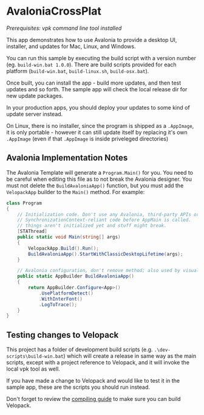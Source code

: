# AvaloniaCrossPlat
_Prerequisites: vpk command line tool installed_

This app demonstrates how to use Avalonia to provide a desktop UI, installer, and updates for Mac, Linux, and Windows.

You can run this sample by executing the build script with a version number (eg. `build-win.bat 1.0.0`).
There are build scripts provided for each platform (`build-win.bat`, `build-linux.sh`, `build-osx.bat`).

Once built, you can install the app - build more updates, and then test updates and so forth. The sample app will check the local release dir for new update packages. 

In your production apps, you should deploy your updates to some kind of update server instead.

On Linux, there is no installer, since the program is shipped as a `.AppImage`, it is only portable - however it can still update itself by replacing it's own `.AppImage` (even if that `.AppImage` is inside priveleged directories)

## Avalonia Implementation Notes
The Avalonia Template will generate a `Program.Main()` for you. You need to be careful when editing this file as to not break the Avalonia designer. You must not delete the `BuildAvaloniaApp()` function, but you must add the `VelopackApp` builder to the `Main()` method. For example:

```cs
class Program
{
    // Initialization code. Don't use any Avalonia, third-party APIs or any
    // SynchronizationContext-reliant code before AppMain is called. 
    // things aren't initialized yet and stuff might break.
    [STAThread]
    public static void Main(string[] args)
    {
        VelopackApp.Build().Run();
        BuildAvaloniaApp().StartWithClassicDesktopLifetime(args);
    }

    // Avalonia configuration, don't remove method; also used by visual designer.
    public static AppBuilder BuildAvaloniaApp()
    {
        return AppBuilder.Configure<App>()
            .UsePlatformDetect()
            .WithInterFont()
            .LogToTrace();
    }
}
```

## Testing changes to Velopack
This project has a folder of development build scripts (e.g. `.\dev-scripts\build-win.bat`) which will create a release in same way as the main scripts, except with a project reference to Velopack, and it will invoke the local vpk tool as well. 

If you have made a change to Velopack and would like to test it in the sample app, these are the scripts you should run instead.

Don't forget to review the [compiling guide](../../docs/compiling.md) to make sure you can build Velopack.